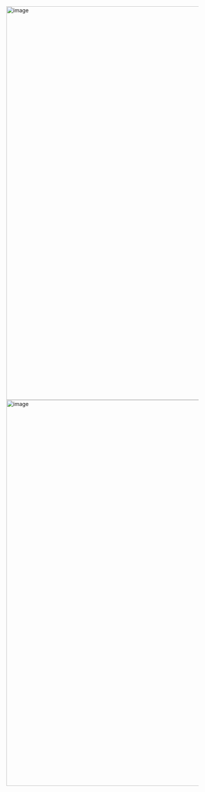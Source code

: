 <img width="1033" alt="image" src="https://github.com/rahulvaish/SpringBoot-Java/assets/689226/0b85eefd-270c-414f-bbe0-ebe389cd0c0a">


<img width="1013" alt="image" src="https://github.com/rahulvaish/SpringBoot-Java/assets/689226/cabb430c-3eb4-4480-97c9-20fc5587a0de">
